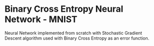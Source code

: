 # Binary Cross Entropy Neural Network - MNIST
Neural Network implemented from scratch with Stochastic Gradient Descent algorithm used with Binary Cross Entropy as an error function.